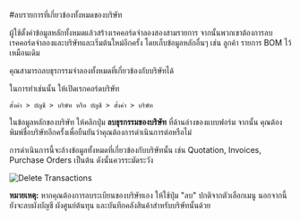 <!-- add-breadcrumbs -->
#ลบรายการที่เกี่ยวข้องทั้งหมดของบริษัท

ผู้ใช้ตั้งค่าข้อมูลหลักทั้งหมดแล้วสร้างเรคคอร์ดจำลองสองสามรายการ จากนั้นพวกเขาต้องการลบเรคคอร์ดจำลองและบริษัทและเริ่มต้นใหม่อีกครั้ง โดยเก็บข้อมูลหลักอื่นๆ เช่น ลูกค้า รายการ BOM ไว้เหมือนเดิม

คุณสามารถลบธุรกรรมจำลองทั้งหมดที่เกี่ยวข้องกับบริษัทได้

ในการทำเช่นนั้น ให้เปิดเรกคอร์ดบริษัท
 
`ตั้งค่า > บัญชี > บริษัท หรือ บัญชี > ตั้งค่า > บริษัท`

ในข้อมูลหลักของบริษัท ให้คลิกปุ่ม **ลบธุรกรรมของบริษัท** ที่ด้านล่างของแบบฟอร์ม จากนั้น คุณต้องพิมพ์ชื่อบริษัทอีกครั้งเพื่อยืนยันว่าคุณต้องการดำเนินการต่อหรือไม่

การดำเนินการนี้จะล้างข้อมูลทั้งหมดที่เกี่ยวข้องกับบริษัทนั้น เช่น Quotation, Invoices, Purchase Orders เป็นต้น ดังนั้นควรระมัดระวัง

<img alt="Delete Transactions" class="screenshot" src="{{docs_base_url}}/assets/img/articles/delete-transactions.gif">

**หมายเหตุ:** หากคุณต้องการลบระเบียนของบริษัทเอง ให้ใช้ปุ่ม "ลบ" ปกติจากตัวเลือกเมนู นอกจากนี้ยังจะลบผังบัญชี ผังศูนย์ต้นทุน และบันทึกคลังสินค้าสำหรับบริษัทนั้นด้วย

<!-- markdown -->
